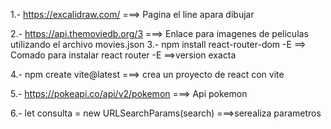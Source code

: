1.- https://excalidraw.com/ ===> Pagina el line apara dibujar

2.- https://api.themoviedb.org/3 ===> Enlace para imagenes de peliculas utilizando el archivo movies.json
3.- npm install react-router-dom -E ==>  Comado para instalar react router -E ==>version exacta 

4.- npm create vite@latest  ===>  crea un proyecto de react con vite

5.- https://pokeapi.co/api/v2/pokemon  ===> Api pokemon

6.- let consulta = new URLSearchParams(search)  ===>serealiza parametros